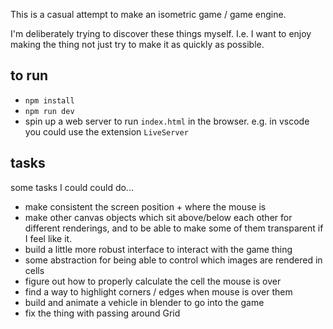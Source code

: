 This is a casual attempt to make an isometric game / game engine.

I'm deliberately trying to discover these things myself. I.e. I want to enjoy making the thing not just try to make it as quickly as possible.

## to run

- `npm install`
- `npm run dev`
- spin up a web server to run `index.html` in the browser. e.g. in vscode you could use the extension `LiveServer`

## tasks

some tasks I could could do...

- make consistent the screen position + where the mouse is
- make other canvas objects which sit above/below each other for different renderings, and to be able to make some of them transparent if I feel like it.
- build a little more robust interface to interact with the game thing
- some abstraction for being able to control which images are rendered in cells
- figure out how to properly calculate the cell the mouse is over
- find a way to highlight corners / edges when mouse is over them
- build and animate a vehicle in blender to go into the game
- fix the thing with passing around Grid